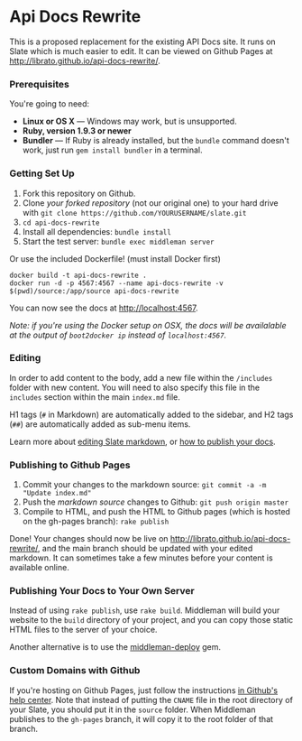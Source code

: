 Api Docs Rewrite
========

This is a proposed replacement for the existing API Docs site. It runs on Slate which is much easier to edit. It can be viewed on Github Pages at http://librato.github.io/api-docs-rewrite/.

### Prerequisites

You're going to need:

 - **Linux or OS X** — Windows may work, but is unsupported.
 - **Ruby, version 1.9.3 or newer**
 - **Bundler** — If Ruby is already installed, but the `bundle` command doesn't work, just run `gem install bundler` in a terminal.

### Getting Set Up

 1. Fork this repository on Github.
 2. Clone *your forked repository* (not our original one) to your hard drive with `git clone https://github.com/YOURUSERNAME/slate.git`
 3. `cd api-docs-rewrite`
 4. Install all dependencies: `bundle install`
 5. Start the test server: `bundle exec middleman server`

Or use the included Dockerfile! (must install Docker first)

```shell
docker build -t api-docs-rewrite .
docker run -d -p 4567:4567 --name api-docs-rewrite -v $(pwd)/source:/app/source api-docs-rewrite
```

You can now see the docs at <http://localhost:4567>.

*Note: if you're using the Docker setup on OSX, the docs will be
availalable at the output of `boot2docker ip` instead of `localhost:4567`.*

### Editing

In order to add content to the body, add a new file within the `/includes` folder with new content. You will need to also specify this file in the `includes` section within the main `index.md` file.

H1 tags (`#` in Markdown) are automatically added to the sidebar, and H2 tags (`##`) are automatically added as sub-menu items.

Learn more about [editing Slate markdown](https://github.com/tripit/slate/wiki/Markdown-Syntax), or [how to publish your docs](https://github.com/tripit/slate/wiki/Deploying-Slate).

### Publishing to Github Pages

 1. Commit your changes to the markdown source: `git commit -a -m "Update index.md"`
 2. Push the *markdown source* changes to Github: `git push origin master`
 3. Compile to HTML, and push the HTML to Github pages (which is hosted on the gh-pages branch): `rake publish`

Done! Your changes should now be live on http://librato.github.io/api-docs-rewrite/, and the main branch should be updated with your edited markdown. It can sometimes take a few minutes before your content is available online.

### Publishing Your Docs to Your Own Server

Instead of using `rake publish`, use `rake build`. Middleman will build your website to the `build` directory of your project, and you can copy those static HTML files to the server of your choice.

Another alternative is to use the [middleman-deploy](https://github.com/middleman-contrib/middleman-deploy) gem. 

### Custom Domains with Github

If you're hosting on Github Pages, just follow the instructions [in Github's help center](https://help.github.com/articles/setting-up-a-custom-domain-with-github-pages/). Note that instead of putting the `CNAME` file in the root directory of your Slate, you should put it in the `source` folder. When Middleman publishes to the `gh-pages` branch, it will copy it to the root folder of that branch.